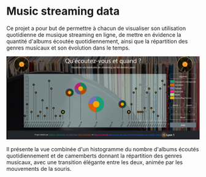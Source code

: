 # Music streaming data

Ce projet a pour but de permettre à chacun de visualiser son utilisation quotidienne de musique streaming en ligne, de mettre en évidence la quantité d'albums écoutée quotidiennement, ainsi que la répartition des genres musicaux et son évolution dans le temps.

![néant](15-teaser.png "music streaming data")


Il présente la vue combinée d'un histogramme du nombre d'albums écoutés quotidiennement et de camemberts donnant la répartition des genres musicaux, avec une transition élégante entre les deux, animée par les mouvements de la souris.
